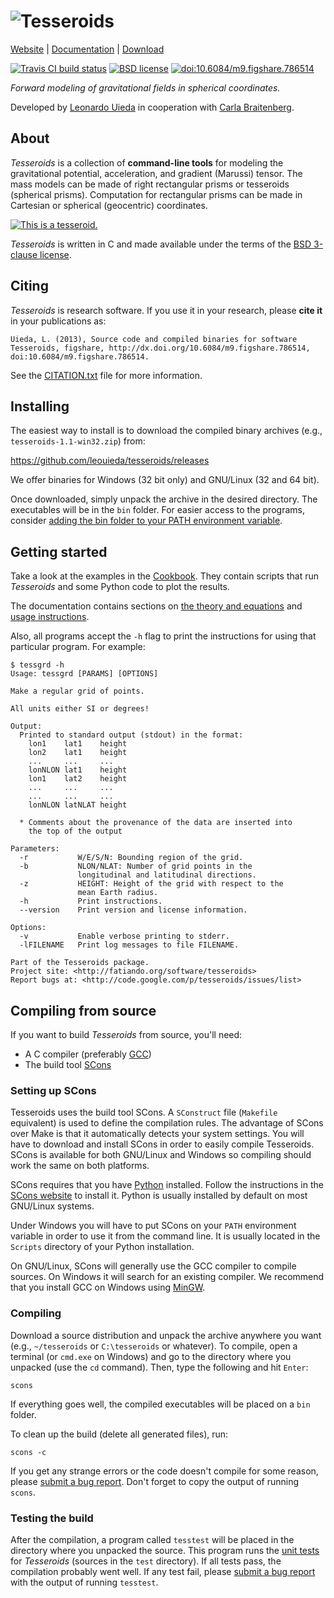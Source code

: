 # ![Tesseroids](https://raw.githubusercontent.com/leouieda/tesseroids/master/doc/_static/banner.png)

[Website](http://www.leouieda.com/tesseroids/) |
[Documentation](http://tesseroids.readthedocs.org/) |
[Download](https://github.com/leouieda/tesseroids/releases)

[![Travis CI build status](http://img.shields.io/travis/leouieda/tesseroids.svg?style=flat)](https://travis-ci.org/leouieda/tesseroids)
[![BSD license](http://img.shields.io/badge/license-BSD-lightgrey.svg?style=flat)](https://github.com/leouieda/tesseroids/blob/master/LICENSE.txt)
[![doi:10.6084/m9.figshare.786514](http://img.shields.io/badge/doi-10.6084/m9.figshare.786514-blue.svg?style=flat)](http://dx.doi.org/10.6084/m9.figshare.786514)

*Forward modeling of gravitational fields in spherical coordinates.*

Developed by [Leonardo Uieda](http://www.leouieda.com)
in cooperation with [Carla Braitenberg](http://lithoflex.org/).

## About

*Tesseroids* is a collection of **command-line tools**
for modeling the gravitational potential, acceleration, and
gradient (Marussi) tensor.
The mass models can be made of right rectangular prisms or tesseroids
(spherical prisms).
Computation for rectangular prisms can be made in Cartesian or spherical
(geocentric) coordinates.

[![This is a tesseroid.](https://raw.githubusercontent.com/leouieda/tesseroids/master/doc/_static/tesseroid.png)](http://tesseroids.readthedocs.org/en/latest/theory.html#what-is-a-tesseroid-anyway)

*Tesseroids* is written in C and made available under the terms of the
[BSD 3-clause license](https://github.com/leouieda/tesseroids/blob/master/LICENSE.txt).

## Citing

*Tesseroids* is research software.
If you use it in your research,
please **cite it** in your publications as:

    Uieda, L. (2013), Source code and compiled binaries for software
    Tesseroids, figshare, http://dx.doi.org/10.6084/m9.figshare.786514,
    doi:10.6084/m9.figshare.786514.

See the
[CITATION.txt](https://github.com/leouieda/tesseroids/blob/master/LICENSE.txt)
file for more information.

## Installing

The easiest way to install is to download the compiled binary archives
(e.g., `tesseroids-1.1-win32.zip`) from:

https://github.com/leouieda/tesseroids/releases

We offer binaries for Windows (32 bit only)
and GNU/Linux (32 and 64 bit).

Once downloaded, simply unpack the archive in the desired directory.
The executables will be in the `bin` folder.
For easier access to the programs, consider
[adding the bin folder to your PATH environment
variable](http://www.computerhope.com/issues/ch000549.htm).

## Getting started

Take a look at the examples in the
[Cookbook](http://tesseroids.readthedocs.org/en/latest/cookbook.html).
They contain scripts that run *Tesseroids* and some Python code to plot the
results.

The documentation contains sections on
[the theory and equations](http://tesseroids.readthedocs.org/en/latest/theory.html)
and [usage instructions](http://tesseroids.readthedocs.org/en/latest/usage.html).

Also, all programs accept the `-h` flag to print the instructions for using
that particular program. For example:

    $ tessgrd -h
    Usage: tessgrd [PARAMS] [OPTIONS]

    Make a regular grid of points.

    All units either SI or degrees!

    Output:
      Printed to standard output (stdout) in the format:
        lon1    lat1    height
        lon2    lat1    height
        ...     ...     ...
        lonNLON lat1    height
        lon1    lat2    height
        ...     ...     ...
        ...     ...     ...
        lonNLON latNLAT height

      * Comments about the provenance of the data are inserted into
        the top of the output

    Parameters:
      -r           W/E/S/N: Bounding region of the grid.
      -b           NLON/NLAT: Number of grid points in the
                   longitudinal and latitudinal directions.
      -z           HEIGHT: Height of the grid with respect to the
                   mean Earth radius.
      -h           Print instructions.
      --version    Print version and license information.

    Options:
      -v           Enable verbose printing to stderr.
      -lFILENAME   Print log messages to file FILENAME.

    Part of the Tesseroids package.
    Project site: <http://fatiando.org/software/tesseroids>
    Report bugs at: <http://code.google.com/p/tesseroids/issues/list>

## Compiling from source

If you want to build *Tesseroids* from source, you'll need:

* A C compiler (preferably [GCC](http://gcc.gnu.org))
* The build tool [SCons](http://www.scons.org/)

### Setting up SCons

Tesseroids uses the build tool SCons.
A `SConstruct` file (`Makefile` equivalent)
is used to define the compilation rules.
The advantage of SCons over Make is that it automatically detects your system
settings.
You will have to download and install SCons
in order to easily compile Tesseroids.
SCons is available for both GNU/Linux and Windows
so compiling should work the same on both platforms.

SCons requires that you have [Python](http://www.python.org) installed.
Follow the instructions in the [SCons website](http://www.scons.org/)
to install it.
Python is usually installed by default on most GNU/Linux systems.

Under Windows you will have to put SCons on
your `PATH` environment variable
in order to use it from the command line.
It is usually located in the `Scripts` directory of your Python installation.

On GNU/Linux, SCons will generally use
the GCC compiler to compile sources.
On Windows it will search for an existing compiler.
We recommend that you install GCC on Windows using
[MinGW](http://mingw.org/).

### Compiling

Download a source distribution and
unpack the archive anywhere you want
(e.g., `~/tesseroids` or `C:\tesseroids` or whatever).
To compile,
open a terminal (or `cmd.exe` on Windows)
and go to the directory where you unpacked (use the `cd` command).
Then, type the following and hit `Enter`:

    scons

If everything goes well, the compiled executables will be placed on a `bin`
folder.

To clean up the build (delete all generated files), run:

    scons -c

If you get any strange errors or the code doesn't compile for some reason,
please [submit a bug report](https://github.com/leouieda/tesseroids/issues).
Don't forget to copy the output of running `scons`.

### Testing the build

After the compilation,
a program called `tesstest`
will be placed in the directory where you unpacked the source.
This program runs the [unit tests](https://en.wikipedia.org/wiki/Unit_testing)
for *Tesseroids* (sources in the `test` directory).
If all tests pass,
the compilation probably went well.
If any test fail,
please [submit a bug report](https://github.com/leouieda/tesseroids/issues)
with the output of running `tesstest`.
